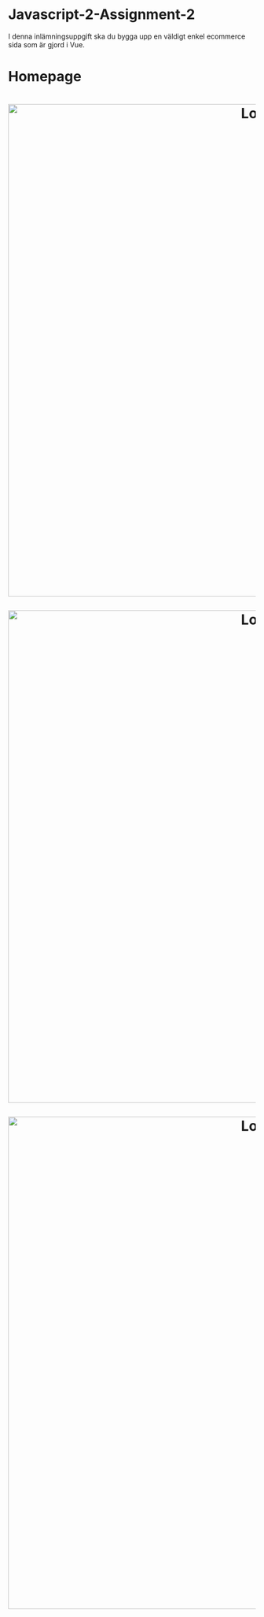 # Javascript-2-Assignment-2
I denna inlämningsuppgift ska du bygga upp en väldigt enkel ecommerce sida som är gjord i Vue.
<h1>Homepage<h1/>
<p align="center"><img src="https://i.imgur.com/mtGccvH.png" alt="Logo" width="1000"></p>

<p align="center"><img src="https://i.imgur.com/D5nV7hp.png" alt="Logo" width="1000"></p>

<p align="center"><img src="https://i.imgur.com/YcRSHEV.png" alt="Logo" width="1000"></p>


